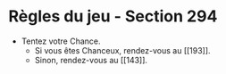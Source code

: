 # Règles du jeu - Section 294

- Tentez votre Chance.
  - Si vous êtes Chanceux, rendez-vous au [[193]].
  - Sinon, rendez-vous au [[143]].